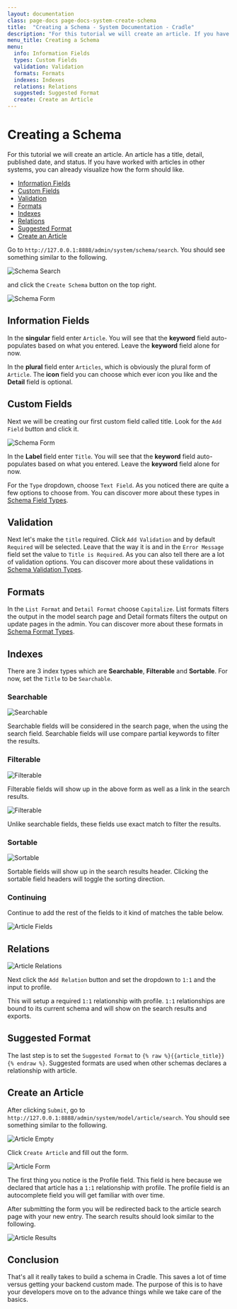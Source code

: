 ```yaml
---
layout: documentation
class: page-docs page-docs-system-create-schema
title:  "Creating a Schema - System Documentation - Cradle"
description: "For this tutorial we will create an article. If you have worked with articles in other systems, you can already visualize how the form should like."
menu_title: Creating a Schema
menu:
  info: Information Fields
  types: Custom Fields
  validation: Validation
  formats: Formats
  indexes: Indexes
  relations: Relations
  suggested: Suggested Format
  create: Create an Article
---
```

# Creating a Schema

For this tutorial we will create an article. An article has a title, detail,
published date, and status. If you have worked with articles in other systems,
you can already visualize how the form should like.

 - [Information Fields](#info)
 - [Custom Fields](#types)
 - [Validation](#validation)
 - [Formats](#formats)
 - [Indexes](#indexes)
 - [Relations](#relations)
 - [Suggested Format](#suggested)
 - [Create an Article](#create)


Go to `http://127.0.0.1:8888/admin/system/schema/search`. You should see
something similar to the following.

![Schema Search](/images/full-7.png)

and click the `Create Schema` button on the top right.

![Schema Form](/images/full-12.png)

<a name="info"></a>
## Information Fields

In the **singular** field enter `Article`. You will see that the **keyword**
field auto-populates based on what you entered. Leave the **keyword** field
alone for now.

In the **plural** field enter `Articles`, which is obviously the plural form of
`Article`. The **icon** field you can choose which ever icon you like and the
**Detail** field is optional.

<a name="types"></a>
## Custom Fields

Next we will be creating our first custom field called title. Look for the
`Add Field` button and click it.

![Schema Form](/images/full-13.png)

In the **Label** field enter `Title`. You will see that the **keyword**
field auto-populates based on what you entered. Leave the **keyword** field
alone for now.

For the `Type` dropdown, choose `Text Field`. As you noticed there are quite a
few options to choose from. You can discover more about these types in
[Schema Field Types](/docs/system/field-types.html).

<a name="validation"></a>
## Validation

Next let's make the `title` required. Click `Add Validation` and by default
`Required` will be selected. Leave that the way it is and in the `Error Message`
field set the value to `Title is Required`. As you can also tell there are a lot
of validation options. You can discover more about these validations in
[Schema Validation Types](/docs/system/validation-types.html).

<a name="formats"></a>
## Formats

In the `List Format` and `Detail Format` choose `Capitalize`. List formats
filters the output in the model search page and Detail formats filters the
output on update pages in the admin. You can discover more about these formats
in [Schema Format Types](/docs/system/format-types.html).

<a name="indexes"></a>
## Indexes

There are 3 index types which are **Searchable**, **Filterable** and
**Sortable**. For now, set the `Title` to be `Searchable`.

### Searchable

![Searchable](/images/searchable.png)

Searchable fields will be considered in the search page, when the using the
search field. Searchable fields will use compare partial keywords to filter the
results.

### Filterable

![Filterable](/images/filterable-2.png)

Filterable fields will show up in the above form as well as a link in the search
results.

![Filterable](/images/filterable.png)

Unlike searchable fields, these fields use exact match to filter the results.

### Sortable

![Sortable](/images/sortable.png)

Sortable fields will show up in the search results header. Clicking the sortable
field headers will toggle the sorting direction.

### Continuing

Continue to add the rest of the fields to it kind of matches the table below.

![Article Fields](/images/article-fields.png)

<a name="relations"></a>
## Relations

![Article Relations](/images/article-relations.png)

Next click the `Add Relation` button and set the dropdown to `1:1` and the
input to profile.

This will setup a required `1:1` relationship with profile. `1:1` relationships
are bound to its current schema and will show on the search results and exports.

<a name="suggested"></a>
## Suggested Format

The last step is to set the `Suggested Format` to
`{% raw %}{{article_title}}{% endraw %}`. Suggested formats are used when other
schemas declares a relationship with article.

<a name="create"></a>
## Create an Article

After clicking `Submit`, go to
`http://127.0.0.1:8888/admin/system/model/article/search`. You should see
something similar to the following.

![Article Empty](/images/article-empty.png)

Click `Create Article` and fill out the form.

![Article Form](/images/article-form.png)

The first thing you notice is the Profile field. This field is here because we
declared that article has a `1:1` relationship with profile. The profile field
is an autocomplete field you will get familiar with over time.

After submitting the form you will be redirected back to the article search page
with your new entry. The search results should look similar to the following.

![Article Results](/images/article-results.png)

<a name="conclusion"></a>
## Conclusion

That's all it really takes to build a schema in Cradle. This saves a lot of time
versus getting your backend custom made. The purpose of this is to have your
developers move on to the advance things while we take care of the basics.
